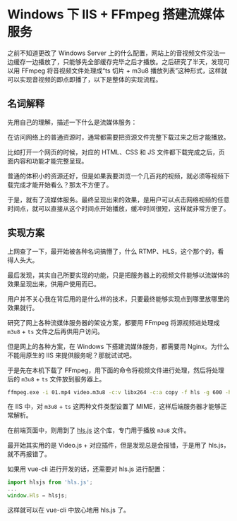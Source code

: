 # Windows 下 IIS + FFmpeg 搭建流媒体服务

之前不知道更改了 Windows Server 上的什么配置，网站上的音视频文件没法一边缓存一边播放了，只能够先全部缓存完毕之后才播放。之后研究了半天，发现可以用 FFmpeg 将音视频文件处理成“ts 切片 + m3u8 播放列表”这种形式，这样就可以实现音视频的即点即播了，以下是整体的实现流程。

## 名词解释

先用自己的理解，描述一下什么是流媒体服务：

在访问网络上的普通资源时，通常都需要把资源文件完整下载过来之后才能播放。

比如打开一个网页的时候，对应的 HTML、CSS 和 JS 文件都下载完成之后，页面内容和功能才能完整呈现。

普通的体积小的资源还好，但是如果我要浏览一个几百兆的视频，就必须等视频下载完成才能开始看么？那太不方便了。

于是，就有了流媒体服务。最终呈现出来的效果，是用户可以点击网络视频的任意时间点，就可以直接从这个时间点开始播放，缓冲时间很短，这样就非常方便了。

## 实现方案

上网查了一下，最开始被各种名词搞懵了，什么 RTMP、HLS，这个那个的，看得人头大。

最后发现，其实自己所要实现的功能，只是把服务器上的视频文件能够以流媒体的效果呈现出来，供用户使用而已。

用户并不关心我在背后用的是什么样的技术，只要最终能够实现点到哪里放哪里的效果就行。

研究了网上各种流媒体服务器的架设方案，都要用 FFmpeg 将源视频进处理成 `m3u8` + `ts` 文件之后再供用户访问。

但是网上的各种方案，在 Windows 下搭建流媒体服务，都需要用 Nginx。为什么不能用原生的 IIS 来提供服务呢？那就试试吧。

于是先在本机下载了 FFmpeg，用下面的命令将视频文件进行处理，然后将处理后的 `m3u8` + `ts` 文件放到服务器上。

```bash
ffmpeg.exe -i 01.mp4 video.m3u8 -c:v libx264 -c:a copy -f hls -g 600 -hls_list_size 0
```

在 IIS 中，对 `m3u8` + `ts` 这两种文件类型设置了 MIME，这样后端服务器才能够正常解析。

在前端页面中，则用到了 [hls.js](https://github.com/video-dev/hls.js) 这个库，专门用于播放 `m3u8` 文件。

最开始其实用的是 Video.js + 对应插件，但是发现总是会报错，于是用了 hls.js，就不再报错了。

如果用 vue-cli 进行开发的话，还需要对 hls.js 进行配置：

```js
import hlsjs from 'hls.js';
...
window.Hls = hlsjs;
```

这样就可以在 vue-cli 中放心地用 hls.js 了。
